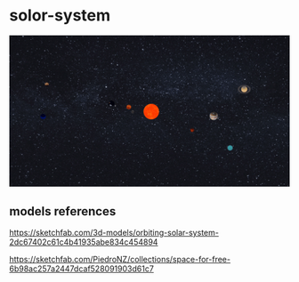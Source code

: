 # solor-system

![preview](preview.gif)

## models references

https://sketchfab.com/3d-models/orbiting-solar-system-2dc67402c61c4b41935abe834c454894

https://sketchfab.com/PiedroNZ/collections/space-for-free-6b98ac257a2447dcaf528091903d61c7
